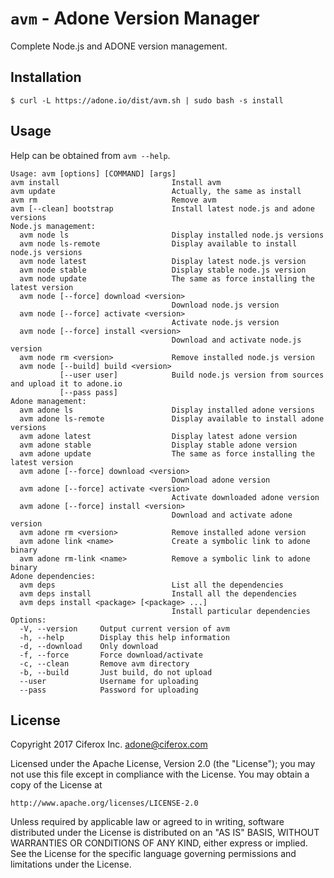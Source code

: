 # `avm` - Adone Version Manager

Complete Node.js and ADONE version management.

## Installation

    $ curl -L https://adone.io/dist/avm.sh | sudo bash -s install

## Usage

Help can be obtained from `avm --help`.

    Usage: avm [options] [COMMAND] [args]
    avm install                         Install avm
    avm update                          Actually, the same as install
    avm rm                              Remove avm
    avm [--clean] bootstrap             Install latest node.js and adone versions
    Node.js management:
      avm node ls                       Display installed node.js versions
      avm node ls-remote                Display available to install node.js versions
      avm node latest                   Display latest node.js version
      avm node stable                   Display stable node.js version
      avm node update                   The same as force installing the latest version
      avm node [--force] download <version>
                                        Download node.js version
      avm node [--force] activate <version>
                                        Activate node.js version
      avm node [--force] install <version>
                                        Download and activate node.js version
      avm node rm <version>             Remove installed node.js version
      avm node [--build] build <version>
               [--user user]            Build node.js version from sources and upload it to adone.io
               [--pass pass]
    Adone management:
      avm adone ls                      Display installed adone versions
      avm adone ls-remote               Display available to install adone versions
      avm adone latest                  Display latest adone version
      avm adone stable                  Display stable adone version
      avm adone update                  The same as force installing the latest version
      avm adone [--force] download <version>
                                        Download adone version
      avm adone [--force] activate <version>
                                        Activate downloaded adone version
      avm adone [--force] install <version>
                                        Download and activate adone version
      avm adone rm <version>            Remove installed adone version
      avm adone link <name>             Create a symbolic link to adone binary
      avm adone rm-link <name>          Remove a symbolic link to adone binary
    Adone dependencies:
      avm deps                          List all the dependencies
      avm deps install                  Install all the dependencies
      avm deps install <package> [<package> ...]
                                        Install particular dependencies
    Options:
      -V, --version     Output current version of avm
      -h, --help        Display this help information
      -d, --download    Only download
      -f, --force       Force download/activate
      -c, --clean       Remove avm directory
      -b, --build       Just build, do not upload
      --user            Username for uploading
      --pass            Password for uploading
      
## License

Copyright 2017 Ciferox Inc. <adone@ciferox.com>

Licensed under the Apache License, Version 2.0 (the "License");
you may not use this file except in compliance with the License.
You may obtain a copy of the License at

    http://www.apache.org/licenses/LICENSE-2.0

Unless required by applicable law or agreed to in writing, software
distributed under the License is distributed on an "AS IS" BASIS,
WITHOUT WARRANTIES OR CONDITIONS OF ANY KIND, either express or implied.
See the License for the specific language governing permissions and
limitations under the License.
